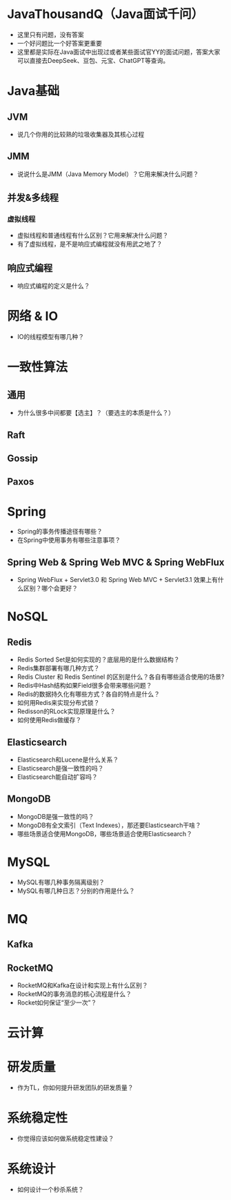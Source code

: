 # JavaThousandQ（Java面试千问）
* 这里只有问题，没有答案
* 一个好问题比一个好答案更重要
* 这里都是实际在Java面试中出现过或者某些面试官YY的面试问题，答案大家可以直接去DeepSeek、豆包、元宝、ChatGPT等查询。

# Java基础

## JVM
* 说几个你用的比较熟的垃圾收集器及其核心过程

## JMM
* 说说什么是JMM（Java Memory Model）？它用来解决什么问题？


## 并发&多线程
### 虚拟线程
* 虚拟线程和普通线程有什么区别？它用来解决什么问题？
* 有了虚拟线程，是不是响应式编程就没有用武之地了？

## 响应式编程
* 响应式编程的定义是什么？

# 网络 & IO
* IO的线程模型有哪几种？

# 一致性算法


## 通用
* 为什么很多中间都要【选主】？（要选主的本质是什么？）

## Raft

## Gossip

## Paxos


# Spring
* Spring的事务传播途径有哪些？
* 在Spring中使用事务有哪些注意事项？

## Spring Web & Spring Web MVC & Spring WebFlux
* Spring WebFlux + Servlet3.0 和 Spring Web MVC + Servlet3.1 效果上有什么区别？哪个会更好？



# NoSQL
## Redis
* Redis Sorted Set是如何实现的？底层用的是什么数据结构？
* Redis集群部署有哪几种方式？
* Redis Cluster 和 Redis Sentinel 的区别是什么？各自有哪些适合使用的场景?
* Redis中Hash结构如果Field很多会带来哪些问题？
* Redis的数据持久化有哪些方式？各自的特点是什么？
* 如何用Redis来实现分布式锁？
* Redisson的RLock实现原理是什么？
* 如何使用Redis做缓存？

## Elasticsearch
* Elasticsearch和Lucene是什么关系？
* Elasticsearch是强一致性的吗？
* Elasticsearch能自动扩容吗？


## MongoDB
* MongoDB是强一致性的吗？
* MongoDB有全文索引（Text Indexes），那还要Elasticsearch干啥？
* 哪些场景适合使用MongoDB，哪些场景适合使用Elasticsearch？

# MySQL
* MySQL有哪几种事务隔离级别？
* MySQL有哪几种日志？分别的作用是什么？

# MQ
## Kafka

## RocketMQ
* RocketMQ和Kafka在设计和实现上有什么区别？
* RocketMQ的事务消息的核心流程是什么？
* Rocket如何保证“至少一次”？


# 云计算

# 研发质量
* 作为TL，你如何提升研发团队的研发质量？

# 系统稳定性
* 你觉得应该如何做系统稳定性建设？

# 系统设计
* 如何设计一个秒杀系统？



